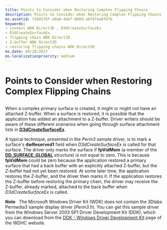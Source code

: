 ```yaml
---
title: Points to Consider when Restoring Complex Flipping Chains
description: Points to Consider when Restoring Complex Flipping Chains
ms.assetid: f368576f-a0a0-4def-888d-abf4fea8f6fb
keywords:
- context WDK Direct3D , D3dCreateSurfaceEx
- D3dCreateSurfaceEx
- flipping chain WDK Direct3D
- Z-buffer WDK Direct3D
- restoring flipping chains WDK Direct3D
ms.date: 04/20/2017
ms.localizationpriority: medium
---
```


# Points to Consider when Restoring Complex Flipping Chains


## <span id="ddk_points_to_consider_when_restoring_complex_flipping_chains_gg"></span><span id="DDK_POINTS_TO_CONSIDER_WHEN_RESTORING_COMPLEX_FLIPPING_CHAINS_GG"></span>


When a complex primary surface is created, it might or might not have an attached Z-buffer. When a surface is restored, it is possible that the application has added an attachment to a Z-buffer. Driver writers should be aware of these different scenarios when going through surface attachment lists in [**D3dCreateSurfaceEx**](https://msdn.microsoft.com/library/windows/hardware/ff542840).

A typical technique, presented in the *Perm3* sample driver, is to mark a surface's **dwReserved1** field when *D3dCreateSurfaceEx* is called for that surface. The driver only marks the surface if **fpVidMem** (a member of the [**DD\_SURFACE\_GLOBAL**](https://msdn.microsoft.com/library/windows/hardware/ff551726) structure) is not equal to zero. This is because **fpVidMem** could be zero because the application restored a primary surface that had a back buffer with an explicitly attached Z-buffer, but the Z-buffer had not yet been restored. At some later time, the application restores the Z-buffer, and the driver then marks it. If the application restores the Z-buffer before restoring the primary chain, the driver may receive the Z-buffer, already marked, attached to the back buffer when *D3dCreateSurfaceEx* is called.

**Note**   The Microsoft Windows Driver Kit (WDK) does not contain the 3Dlabs Permedia3 sample display driver (*Perm3.h*). You can get this sample driver from the Windows Server 2003 SP1 Driver Development Kit (DDK), which you can download from the [DDK - Windows Driver Development Kit](http://go.microsoft.com/fwlink/p/?linkid=21859) page of the WDHC website.

 

 

 






